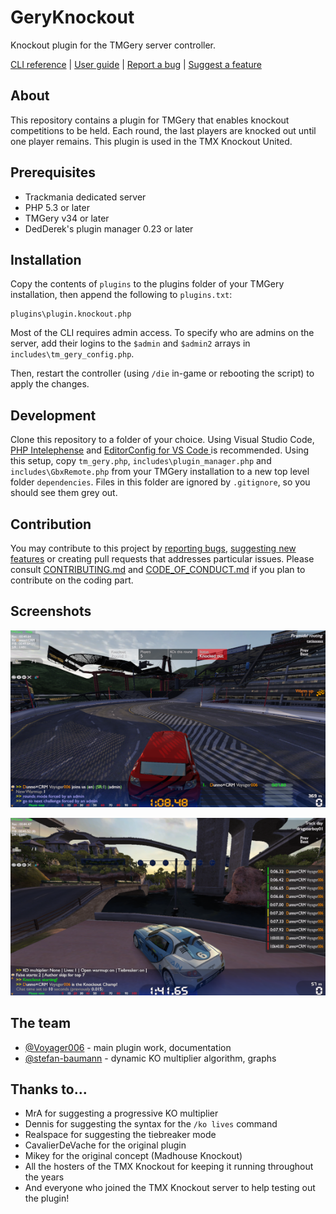 # GeryKnockout
Knockout plugin for the TMGery server controller.

[CLI reference](https://github.com/ManiaExchange/GeryKnockout/blob/main/docs/cli.md) | [User guide](https://github.com/ManiaExchange/GeryKnockout/blob/main/docs/user-guide.md) | [Report a bug](https://github.com/ManiaExchange/GeryKnockout/issues/new?assignees=&labels=bug&template=bug_report.md&title=) | [Suggest a feature](https://github.com/ManiaExchange/GeryKnockout/issues/new?assignees=&labels=new+feature&template=feature_request.md&title=)

## About
This repository contains a plugin for TMGery that enables knockout competitions to be held. Each round, the last players are knocked out until one player remains. This plugin is used in the TMX Knockout United.

## Prerequisites
- Trackmania dedicated server
- PHP 5.3 or later
- TMGery v34 or later
- DedDerek's plugin manager 0.23 or later

## Installation
Copy the contents of `plugins` to the plugins folder of your TMGery installation, then append the following to `plugins.txt`:

```
plugins\plugin.knockout.php
```

Most of the CLI requires admin access. To specify who are admins on the server, add their logins to the `$admin` and `$admin2` arrays in `includes\tm_gery_config.php`.

Then, restart the controller (using `/die` in-game or rebooting the script) to apply the changes.

## Development
Clone this repository to a folder of your choice. Using Visual Studio Code, [PHP Intelephense](https://marketplace.visualstudio.com/items?itemName=bmewburn.vscode-intelephense-client) and [EditorConfig for VS Code
](https://marketplace.visualstudio.com/items?itemName=EditorConfig.EditorConfig) is recommended. Using this setup, copy `tm_gery.php`, `includes\plugin_manager.php` and `includes\GbxRemote.php` from your TMGery installation to a new top level folder `dependencies`. Files in this folder are ignored by `.gitignore`, so you should see them grey out.

## Contribution
You may contribute to this project by [reporting bugs](https://github.com/ManiaExchange/GeryKnockout/issues/new/choose), [suggesting new features](https://github.com/ManiaExchange/GeryKnockout/issues/new/choose) or creating pull requests that addresses particular issues. Please consult [CONTRIBUTING.md](https://github.com/ManiaExchange/GeryKnockout/blob/main/CONTRIBUTING.md) and [CODE_OF_CONDUCT.md](https://github.com/ManiaExchange/GeryKnockout/blob/main/CODE_OF_CONDUCT.md) if you plan to contribute on the coding part.

## Screenshots
![In-game screenshot showing the status bar](docs/img/screenshot-status-bar-324p.png)

![In-game screenshot showing the scoreboard](docs/img/screenshot-scoreboard-324p.png)

## The team
- [@Voyager006](https://github.com/Voyager006) - main plugin work, documentation
- [@stefan-baumann](https://github.com/stefan-baumann) - dynamic KO multiplier algorithm, graphs

## Thanks to...
- MrA for suggesting a progressive KO multiplier
- Dennis for suggesting the syntax for the `/ko lives` command
- Realspace for suggesting the tiebreaker mode
- CavalierDeVache for the original plugin
- Mikey for the original concept (Madhouse Knockout)
- All the hosters of the TMX Knockout for keeping it running throughout the years
- And everyone who joined the TMX Knockout server to help testing out the plugin!
